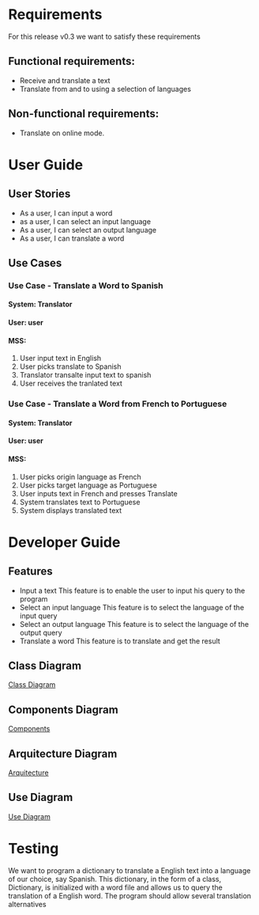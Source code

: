 # Requirements

For this release v0.3 we want to satisfy these requirements
## Functional requirements:
- Receive and translate a text
- Translate from and to using a selection of languages

## Non-functional requirements:
- Translate on online mode.

# User Guide

## User Stories

- As a user, I can input a word
- as a user, I can select an input language
- As a user, I can select an output language
- As a user, I can translate a word

## Use Cases

### Use Case - Translate a Word to Spanish
#### System: Translator
#### User: user
#### MSS:
1. User input text in English
2. User picks translate to Spanish
3. Translator transalte input text to spanish
4. User receives the tranlated text

### Use Case - Translate a Word from French to Portuguese
#### System: Translator
#### User: user
#### MSS:
1. User picks origin language as French
2. User picks target language as Portuguese
3. User inputs text in French and presses Translate
4. System translates text to Portuguese
5. System displays translated text


# Developer Guide

## Features

- Input a text
This feature is to enable the user to input his query to the program
- Select an input language
This feature is to select the language of the input query
- Select an output language
This feature is to select the language of the output query
- Translate a word
This feature is to translate and get the result

## Class Diagram
[Class Diagram](ClassDiagramDictionary.png)
## Components Diagram
[Components](components.png)
## Arquitecture Diagram
[Arquitecture](traductorArqui.png)
## Use Diagram
[Use Diagram](DiagramdeUsoTranslator.png)
# Testing

We want to program a dictionary to translate a English text into a language of our choice, say Spanish.  This dictionary, in the form of a class, Dictionary, is initialized with a word file and allows us to query the translation of a English word.  The program should allow several translation alternatives
